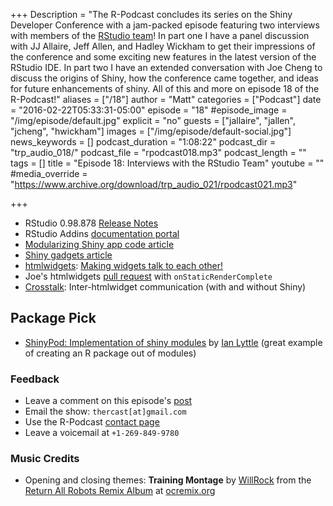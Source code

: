 +++
Description = "The R-Podcast concludes its series on the Shiny Developer Conference with a jam-packed episode featuring two interviews with members of the [RStudio team](https://www.rstudio.com/about/)!  In part one I have a panel discussion with JJ Allaire, Jeff Allen, and Hadley Wickham to get their impressions of the conference and some exciting new features in the latest version of the RStudio IDE.  In part two I have an extended conversation with Joe Cheng to discuss the origins of Shiny, how the conference came together, and ideas for future enhancements of shiny. All of this and more on episode 18 of the R-Podcast!"
aliases = ["/18"]
author = "Matt"
categories = ["Podcast"]
date = "2016-02-22T05:33:31-05:00"
episode = "18"
#episode_image = "/img/episode/default.jpg"
explicit = "no"
guests = ["jallaire", "jallen", "jcheng", "hwickham"]
images = ["/img/episode/default-social.jpg"]
news_keywords = []
podcast_duration = "1:08:22"
podcast_dir = "trp_audio_018/"
podcast_file = "rpodcast018.mp3"
podcast_length = ""
tags = []
title = "Episode 18: Interviews with the RStudio Team"
youtube = ""
#media_override = "https://www.archive.org/download/trp_audio_021/rpodcast021.mp3"

+++

* RStudio 0.98.878 [Release Notes](http://blog.rstudio.org/2016/02/09/new-release-of-rstudio-v0-99-878/)
* RStudio Addins [documentation portal](http://rstudio.github.io/rstudioaddins/)
* [Modularizing Shiny app code article](http://shiny.rstudio.com/articles/modules.html)
* [Shiny gadgets article](http://shiny.rstudio.com/articles/gadgets.html)
* [htmlwidgets](http://www.htmlwidgets.org/): [Making widgets talk to each other!](https://github.com/ramnathv/htmlwidgets/issues/86#issuecomment-159863989)
* Joe's htmlwidgets [pull request](https://github.com/ramnathv/htmlwidgets/pull/172) with `onStaticRenderComplete`
* [Crosstalk](https://github.com/rstudio/crosstalk): Inter-htmlwidget communication (with and without Shiny)

## Package Pick

* [ShinyPod: Implementation of shiny modules](https://github.com/ijlyttle/shinypod) by [Ian Lyttle](https://github.com/ijlyttle) (great example of creating an R package out of modules)

### Feedback

- Leave a comment on this episode's [post](link://slug/the-r-podcast-episode-18-interviews-with-the-rstudio-team)
- Email the show: `thercast[at]gmail.com`
- Use the R-Podcast [contact page](link://slug/contact)
- Leave a voicemail at `+1-269-849-9780`

### Music Credits

- Opening and closing themes: __Training Montage__ by [WillRock](http://ocremix.org/artist/5043/willrock)  from the [Return All Robots Remix Album](http://ocremix.org/events/returnallrobots/) at [ocremix.org](http://ocremix.org/)
